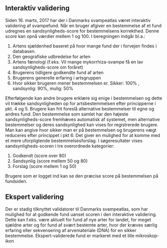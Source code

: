 ## Interaktiv validering

Siden 16. marts, 2017 har der i Danmarks svampeatlas været interaktiv validering af svampefund. Når en bruger afgiver en bestemmelse af et fund udregnes en sandsynligheds-score for bestemmelsens korrekthed. Denne score kan opnå værdier mellem 1 og 100. I beregningen indgår bl.a.:

1. Artens sjældenhed baseret på hvor mange fund der i forvejen findes i databasen.
2. Den geografiske udbredelse for arten
3. Artens fænologi (f.eks. Vil mange mykorrhiza-svampe få en lav sandsynligheds-score om foråret)
4. Brugerens tidligere godkendte fund af arten
5. Brugerens generelle erfaring i artsgruppen
6. Hvor sikker brugeren mener bestemmelsen er. Sikker: 100% , sandsynlig: 90%, mulig: 50%

Efterfølgende kan andre brugere erklære sig enige i bestemmelsen og dette vil trække sandsynligheden op for artsbestemmelsen efter principperne i pkt. 4 og 5. Brugere kan frit foreslå alternative bestemmelser til egne og andres fund. Den bestemmelse som samlet har den højeste sandsynligheds-score fremhæves automatisk af systemet, men alternative bestemmelser og deres sandsynlighed kan vises for registrerede brugere. Man kan angive hvor sikker man er på bestemmelsen og brugerens vægt reduceres efter princippet i pkt 6. Det giver en mulighed for at komme med et mere uforpligtende bestemmelsesforslag. I søgeresultater vises sandsynligheds-scoren i tre overordnede kategorier:

1. Godkendt (score over 80)
2. Sandsynlig (score mellem 50 og 80)
3. Forslag (score mellem 1 og 50)

Brugere som er logget ind kan se den præcise score på bestemmelsen på fundsiden.

## Ekspert validering

Der er stadig tilknyttet validatorer til Danmarks svampeatlas, som har mulighed for at godkende fund uanset scoren i den interaktive validering. Dette kan f.eks. være aktuelt for fund af nye arter for landet, for meget sjældne arter og for fund af svært bestemte arter, hvor der kræves særlig erfaring eller sekvensering af arvemateriale (DNA) for en sikker bestemmelse. Ekspert-validerede fund er markeret med et lille mikroskop-ikon
